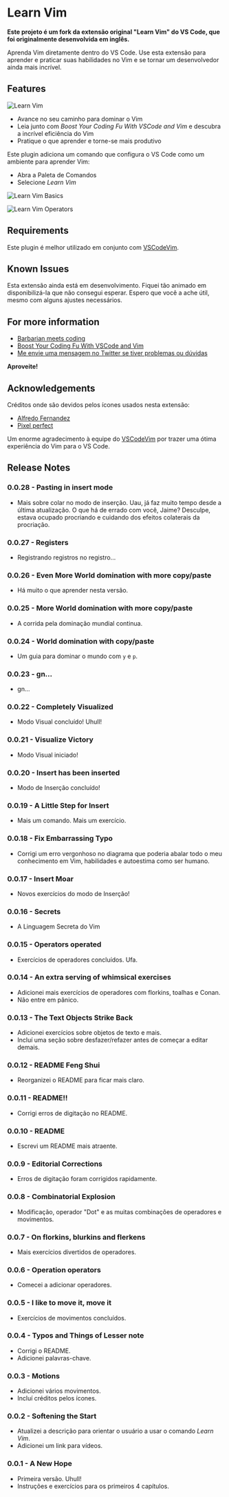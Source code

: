 # Learn Vim

**Este projeto é um fork da extensão original "Learn Vim" do VS Code, que foi originalmente desenvolvida em inglês.**

Aprenda Vim diretamente dentro do VS Code. Use esta extensão para aprender e praticar suas habilidades no Vim e se tornar um desenvolvedor ainda mais incrível.

## Features

![Learn Vim](https://www.barbarianmeetscoding.com/images/learn-vim.jpg)

- Avance no seu caminho para dominar o Vim
- Leia junto com _Boost Your Coding Fu With VSCode and Vim_ e descubra a incrível eficiência do Vim
- Pratique o que aprender e torne-se mais produtivo

Este plugin adiciona um comando que configura o VS Code como um ambiente para aprender Vim:

- Abra a Paleta de Comandos
- Selecione _Learn Vim_

![Learn Vim Basics](https://www.barbarianmeetscoding.com/images/learn-vim-extension-basics.jpg)

![Learn Vim Operators](https://www.barbarianmeetscoding.com/images/learn-vim-extension-operators.jpg)

## Requirements

Este plugin é melhor utilizado em conjunto com [VSCodeVim](https://marketplace.visualstudio.com/items?itemName=vscodevim.vim).

## Known Issues

Esta extensão ainda está em desenvolvimento. Fiquei tão animado em disponibilizá-la que não consegui esperar. Espero que você a ache útil, mesmo com alguns ajustes necessários.

## For more information

- [Barbarian meets coding](https://www.barbarianmeetscoding.com)
- [Boost Your Coding Fu With VSCode and Vim](https://www.barbarianmeetscoding.com/boost-your-coding-fu-with-vscode-and-vim)
- [Me envie uma mensagem no Twitter se tiver problemas ou dúvidas](https://www.twitter.com/vintharas)

**Aproveite!**

## Acknowledgements

Créditos onde são devidos pelos ícones usados nesta extensão:

- [Alfredo Fernandez](https://www.flaticon.com/authors/alfredo-hernandez)
- [Pixel perfect](https://icon54.com/)

Um enorme agradecimento à equipe do [VSCodeVim](https://github.com/VSCodeVim/Vim) por trazer uma ótima experiência do Vim para o VS Code.

## Release Notes

### 0.0.28 - Pasting in insert mode

- Mais sobre colar no modo de inserção. Uau, já faz muito tempo desde a última atualização. O que há de errado com você, Jaime? Desculpe, estava ocupado procriando e cuidando dos efeitos colaterais da procriação.

### 0.0.27 - Registers

- Registrando registros no registro...

### 0.0.26 - Even More World domination with more copy/paste

- Há muito o que aprender nesta versão.

### 0.0.25 - More World domination with more copy/paste

- A corrida pela dominação mundial continua.

### 0.0.24 - World domination with copy/paste

- Um guia para dominar o mundo com `y` e `p`.

### 0.0.23 - gn...

- gn...

### 0.0.22 - Completely Visualized

- Modo Visual concluído! Uhull!

### 0.0.21 - Visualize Victory

- Modo Visual iniciado!

### 0.0.20 - Insert has been inserted

- Modo de Inserção concluído!

### 0.0.19 - A Little Step for Insert

- Mais um comando. Mais um exercício.

### 0.0.18 - Fix Embarrassing Typo

- Corrigi um erro vergonhoso no diagrama que poderia abalar todo o meu conhecimento em Vim, habilidades e autoestima como ser humano.

### 0.0.17 - Insert Moar

- Novos exercícios do modo de Inserção!

### 0.0.16 - Secrets

- A Linguagem Secreta do Vim

### 0.0.15 - Operators operated

- Exercícios de operadores concluídos. Ufa.

### 0.0.14 - An extra serving of whimsical exercises

- Adicionei mais exercícios de operadores com florkins, toalhas e Conan.
- Não entre em pânico.

### 0.0.13 - The Text Objects Strike Back

- Adicionei exercícios sobre objetos de texto e mais.
- Incluí uma seção sobre desfazer/refazer antes de começar a editar demais.

### 0.0.12 - README Feng Shui

- Reorganizei o README para ficar mais claro.

### 0.0.11 - README!!

- Corrigi erros de digitação no README.

### 0.0.10 - README

- Escrevi um README mais atraente.

### 0.0.9 - Editorial Corrections

- Erros de digitação foram corrigidos rapidamente.

### 0.0.8 - Combinatorial Explosion

- Modificação, operador "Dot" e as muitas combinações de operadores e movimentos.

### 0.0.7 - On florkins, blurkins and flerkens

- Mais exercícios divertidos de operadores.

### 0.0.6 - Operation operators

- Comecei a adicionar operadores.

### 0.0.5 - I like to move it, move it

- Exercícios de movimentos concluídos.

### 0.0.4 - Typos and Things of Lesser note

- Corrigi o README.
- Adicionei palavras-chave.

### 0.0.3 - Motions

- Adicionei vários movimentos.
- Incluí créditos pelos ícones.

### 0.0.2 - Softening the Start

- Atualizei a descrição para orientar o usuário a usar o comando _Learn Vim_.
- Adicionei um link para vídeos.

### 0.0.1 - A New Hope

- Primeira versão. Uhull!
- Instruções e exercícios para os primeiros 4 capítulos.